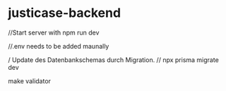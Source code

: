# justicase-backend

//Start server with npm run dev

//.env needs to be added maunally

/ Update des Datenbankschemas durch Migration.
// npx prisma migrate dev

make validator
